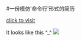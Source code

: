 #一份模仿'命令行'形式的简历

[click to visit](http://whilu.github.io/myResume/)

It looks like this ^_^
![](https://github.com/whilu/Resume-js/ScreenShot/screenshot.png)
